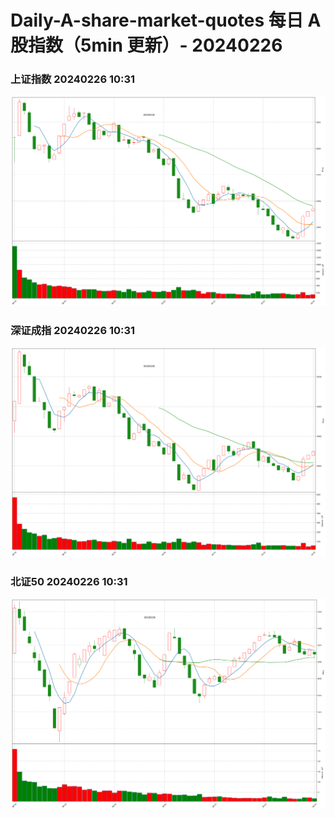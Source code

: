 
# Daily-A-share-market-quotes 每日 A 股指数（5min 更新）- 20240226

### 上证指数 20240226 10:31
![](./fig/2024/2/20240226-sh000001.png)

### 深证成指 20240226 10:31
![](./fig/2024/2/20240226-sz399001.png)

### 北证50 20240226 10:31
![](./fig/2024/2/20240226-bj899050.png)
